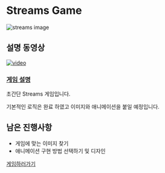 # Streams Game

![streams image](https://img1.daumcdn.net/thumb/R800x0/?scode=mtistory2&fname=https%3A%2F%2Ft1.daumcdn.net%2Fcfile%2Ftistory%2F20696840517663AE07)

## 설명 동영상

[![video](http://img.youtube.com/vi/GBNWi4JY2X8/0.jpg)](https://www.youtube.com/watch?v=GBNWi4JY2X8)

### [게임 설명](https://yes-today.tistory.com/393)

초간단 Streams 게임입니다.

기본적인 로직은 완료 하였고 이미지와 애니메이션을 붙일 예정입니다.

## 남은 진행사항

- 게임에 맞는 이미지 찾기
- 애니메이션 구현 방법 선택하기 및 디자인

[게임하러가기](https://workshop-streams.netlify.com/)